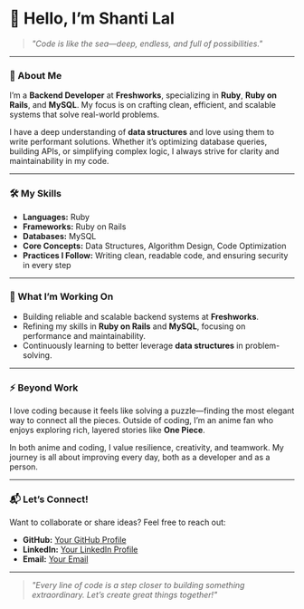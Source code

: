 # 👋 Hello, I’m Shanti Lal

> *"Code is like the sea—deep, endless, and full of possibilities."*  

---

### 🚀 About Me  
I’m a **Backend Developer** at **Freshworks**, specializing in **Ruby**, **Ruby on Rails**, and **MySQL**. My focus is on crafting clean, efficient, and scalable systems that solve real-world problems.  

I have a deep understanding of **data structures** and love using them to write performant solutions. Whether it’s optimizing database queries, building APIs, or simplifying complex logic, I always strive for clarity and maintainability in my code.  

---

### 🛠️ My Skills  
- **Languages:** Ruby  
- **Frameworks:** Ruby on Rails  
- **Databases:** MySQL  
- **Core Concepts:** Data Structures, Algorithm Design, Code Optimization  
- **Practices I Follow:** Writing clean, readable code, and ensuring security in every step  

---

### 🌱 What I’m Working On  
- Building reliable and scalable backend systems at **Freshworks**.  
- Refining my skills in **Ruby on Rails** and **MySQL**, focusing on performance and maintainability.  
- Continuously learning to better leverage **data structures** in problem-solving.  

---

### ⚡ Beyond Work  
I love coding because it feels like solving a puzzle—finding the most elegant way to connect all the pieces. Outside of coding, I’m an anime fan who enjoys exploring rich, layered stories like **One Piece**.  

In both anime and coding, I value resilience, creativity, and teamwork. My journey is all about improving every day, both as a developer and as a person.  

---

### 📬 Let’s Connect!  
Want to collaborate or share ideas? Feel free to reach out:  
- **GitHub:** [Your GitHub Profile](https://github.com/sonu74268)  
- **LinkedIn:** [Your LinkedIn Profile](https://www.linkedin.com/in/shanti-lal-prajapat-0b94b8180/)
- **Email:** [Your Email](mailto:shantilal3377@gmail.com)  

---

> *"Every line of code is a step closer to building something extraordinary. Let’s create great things together!"*  
